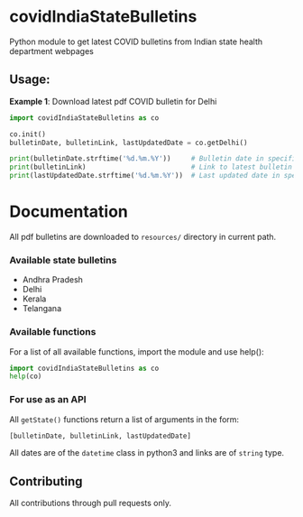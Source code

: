 # covidIndiaStateBulletins
Python module to get latest COVID bulletins from Indian state health department webpages

## Usage:
**Example 1**: Download latest pdf COVID bulletin for Delhi
```python
import covidIndiaStateBulletins as co

co.init()
bulletinDate, bulletinLink, lastUpdatedDate = co.getDelhi()

print(bulletinDate.strftime('%d.%m.%Y'))     # Bulletin date in specified format
print(bulletinLink)                          # Link to latest bulletin
print(lastUpdatedDate.strftime('%d.%m.%Y'))  # Last updated date in specified format
```

# Documentation
All pdf bulletins are downloaded to `resources/` directory in current path.  

### Available state bulletins
* Andhra Pradesh
* Delhi
* Kerala
* Telangana

### Available functions
For a list of all available functions, import the module and use help():   
```python
import covidIndiaStateBulletins as co
help(co)
```
### For use as an API
All `getState()` functions return a list of arguments in the form:
```python
[bulletinDate, bulletinLink, lastUpdatedDate]
```
All dates are of the `datetime` class in python3 and links are of `string` type.

## Contributing
All contributions through pull requests only.
